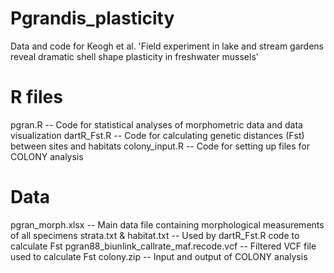 # Pgrandis_plasticity
Data and code for Keogh et al. 'Field experiment in lake and stream gardens reveal dramatic shell shape plasticity in freshwater mussels'

# R files
pgran.R
-- Code for statistical analyses of morphometric data and data visualization
dartR_Fst.R
-- Code for calculating genetic distances (Fst) between sites and habitats
colony_input.R
-- Code for setting up files for COLONY analysis

# Data
pgran_morph.xlsx
-- Main data file containing morphological measurements of all specimens
strata.txt & habitat.txt
-- Used by dartR_Fst.R code to calculate Fst
pgran88_biunlink_callrate_maf.recode.vcf
-- Filtered VCF file used to calculate Fst
colony.zip
-- Input and output of COLONY analysis
